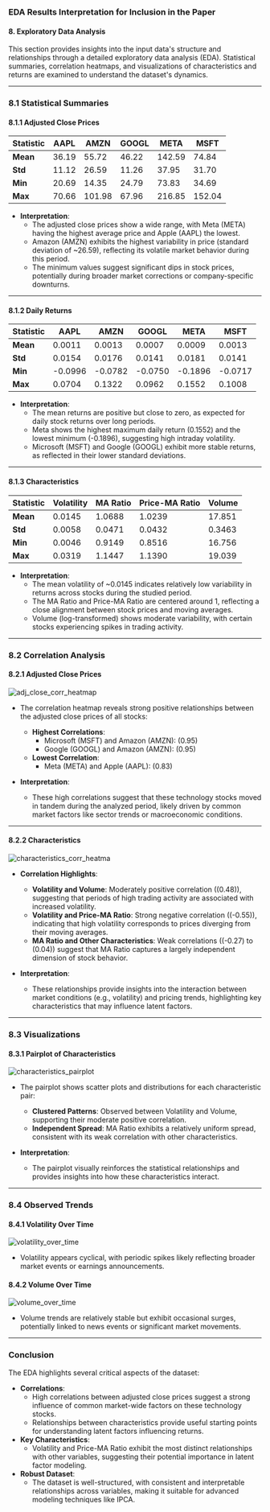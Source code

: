 ### EDA Results Interpretation for Inclusion in the Paper

#### **8. Exploratory Data Analysis**

This section provides insights into the input data's structure and relationships through a detailed exploratory data analysis (EDA). Statistical summaries, correlation heatmaps, and visualizations of characteristics and returns are examined to understand the dataset's dynamics.

---

### **8.1 Statistical Summaries**

#### **8.1.1 Adjusted Close Prices**
| Statistic        | AAPL  | AMZN  | GOOGL | META  | MSFT  |
|------------------|-------|-------|-------|-------|-------|
| **Mean**         | 36.19 | 55.72 | 46.22 | 142.59 | 74.84 |
| **Std**          | 11.12 | 26.59 | 11.26 | 37.95 | 31.70 |
| **Min**          | 20.69 | 14.35 | 24.79 | 73.83 | 34.69 |
| **Max**          | 70.66 | 101.98| 67.96 | 216.85| 152.04|

- **Interpretation**:
  - The adjusted close prices show a wide range, with Meta (META) having the highest average price and Apple (AAPL) the lowest.
  - Amazon (AMZN) exhibits the highest variability in price (standard deviation of ~26.59), reflecting its volatile market behavior during this period.
  - The minimum values suggest significant dips in stock prices, potentially during broader market corrections or company-specific downturns.

---

#### **8.1.2 Daily Returns**
| Statistic        | AAPL    | AMZN    | GOOGL   | META    | MSFT    |
|------------------|---------|---------|---------|---------|---------|
| **Mean**         | 0.0011  | 0.0013  | 0.0007  | 0.0009  | 0.0013  |
| **Std**          | 0.0154  | 0.0176  | 0.0141  | 0.0181  | 0.0141  |
| **Min**          | -0.0996 | -0.0782 | -0.0750 | -0.1896 | -0.0717 |
| **Max**          | 0.0704  | 0.1322  | 0.0962  | 0.1552  | 0.1008  |

- **Interpretation**:
  - The mean returns are positive but close to zero, as expected for daily stock returns over long periods.
  - Meta shows the highest maximum daily return (0.1552) and the lowest minimum (-0.1896), suggesting high intraday volatility.
  - Microsoft (MSFT) and Google (GOOGL) exhibit more stable returns, as reflected in their lower standard deviations.

---

#### **8.1.3 Characteristics**
| Statistic        | Volatility | MA Ratio | Price-MA Ratio | Volume  |
|------------------|------------|----------|----------------|---------|
| **Mean**         | 0.0145     | 1.0688   | 1.0239         | 17.851  |
| **Std**          | 0.0058     | 0.0471   | 0.0432         | 0.3463  |
| **Min**          | 0.0046     | 0.9149   | 0.8516         | 16.756  |
| **Max**          | 0.0319     | 1.1447   | 1.1390         | 19.039  |

- **Interpretation**:
  - The mean volatility of ~0.0145 indicates relatively low variability in returns across stocks during the studied period.
  - The MA Ratio and Price-MA Ratio are centered around 1, reflecting a close alignment between stock prices and moving averages.
  - Volume (log-transformed) shows moderate variability, with certain stocks experiencing spikes in trading activity.

---

### **8.2 Correlation Analysis**

#### **8.2.1 Adjusted Close Prices**

![adj_close_corr_heatmap](https://github.com/aditya-saxena-7/ipca/blob/main/real_data/EDA_Plots/adj_close_corr_heatmap.png)

- The correlation heatmap reveals strong positive relationships between the adjusted close prices of all stocks:
  - **Highest Correlations**:
    - Microsoft (MSFT) and Amazon (AMZN): \(0.95\)
    - Google (GOOGL) and Amazon (AMZN): \(0.95\)
  - **Lowest Correlation**:
    - Meta (META) and Apple (AAPL): \(0.83\)

- **Interpretation**:
  - These high correlations suggest that these technology stocks moved in tandem during the analyzed period, likely driven by common market factors like sector trends or macroeconomic conditions.

---

#### **8.2.2 Characteristics**

![characteristics_corr_heatma](https://github.com/aditya-saxena-7/ipca/blob/main/real_data/EDA_Plots/characteristics_corr_heatmap.png)

- **Correlation Highlights**:
  - **Volatility and Volume**: Moderately positive correlation (\(0.48\)), suggesting that periods of high trading activity are associated with increased volatility.
  - **Volatility and Price-MA Ratio**: Strong negative correlation (\(-0.55\)), indicating that high volatility corresponds to prices diverging from their moving averages.
  - **MA Ratio and Other Characteristics**: Weak correlations (\(-0.27\) to \(0.04\)) suggest that MA Ratio captures a largely independent dimension of stock behavior.

- **Interpretation**:
  - These relationships provide insights into the interaction between market conditions (e.g., volatility) and pricing trends, highlighting key characteristics that may influence latent factors.

---

### **8.3 Visualizations**

#### **8.3.1 Pairplot of Characteristics**

![characteristics_pairplot](https://github.com/aditya-saxena-7/ipca/blob/main/real_data/EDA_Plots/characteristics_pairplot.png)

- The pairplot shows scatter plots and distributions for each characteristic pair:
  - **Clustered Patterns**: Observed between Volatility and Volume, supporting their moderate positive correlation.
  - **Independent Spread**: MA Ratio exhibits a relatively uniform spread, consistent with its weak correlation with other characteristics.

- **Interpretation**:
  - The pairplot visually reinforces the statistical relationships and provides insights into how these characteristics interact.

---

### **8.4 Observed Trends**

#### **8.4.1 Volatility Over Time**

![volatility_over_time](https://github.com/aditya-saxena-7/ipca/blob/main/real_data/EDA_Plots/volatility_over_time.png)

- Volatility appears cyclical, with periodic spikes likely reflecting broader market events or earnings announcements.

#### **8.4.2 Volume Over Time**

![volume_over_time](https://github.com/aditya-saxena-7/ipca/blob/main/real_data/EDA_Plots/volume_over_time.png)

- Volume trends are relatively stable but exhibit occasional surges, potentially linked to news events or significant market movements.

---

### **Conclusion**

The EDA highlights several critical aspects of the dataset:
- **Correlations**:
  - High correlations between adjusted close prices suggest a strong influence of common market-wide factors on these technology stocks.
  - Relationships between characteristics provide useful starting points for understanding latent factors influencing returns.
- **Key Characteristics**:
  - Volatility and Price-MA Ratio exhibit the most distinct relationships with other variables, suggesting their potential importance in latent factor modeling.
- **Robust Dataset**:
  - The dataset is well-structured, with consistent and interpretable relationships across variables, making it suitable for advanced modeling techniques like IPCA.
